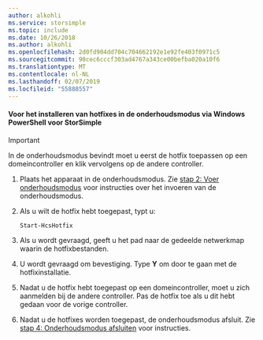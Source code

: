 ```yaml
---
author: alkohli
ms.service: storsimple
ms.topic: include
ms.date: 10/26/2018
ms.author: alkohli
ms.openlocfilehash: 2d0fd904dd704c704662192e1e92fe403f0971c5
ms.sourcegitcommit: 90cec6cccf303ad4767a343ce00befba020a10f6
ms.translationtype: MT
ms.contentlocale: nl-NL
ms.lasthandoff: 02/07/2019
ms.locfileid: "55888557"
---
```

#### <a name="to-install-maintenance-mode-hotfixes-via-windows-powershell-for-storsimple"></a>Voor het installeren van hotfixes in de onderhoudsmodus via Windows PowerShell voor StorSimple
> [!IMPORTANT]
> In de onderhoudsmodus bevindt moet u eerst de hotfix toepassen op een domeincontroller en klik vervolgens op de andere controller.
> 
> 

1. Plaats het apparaat in de onderhoudsmodus. Zie [stap 2: Voer onderhoudsmodus](../articles/storsimple/storsimple-update-device.md#step2) voor instructies over het invoeren van de onderhoudsmodus.
2. Als u wilt de hotfix hebt toegepast, typt u:
   
     `Start-HcsHotfix` 
3. Als u wordt gevraagd, geeft u het pad naar de gedeelde netwerkmap waarin de hotfixbestanden.
4. U wordt gevraagd om bevestiging. Type **Y** om door te gaan met de hotfixinstallatie.
5. Nadat u de hotfix hebt toegepast op een domeincontroller, moet u zich aanmelden bij de andere controller. Pas de hotfix toe als u dit hebt gedaan voor de vorige controller.
6. Nadat u de hotfixes worden toegepast, de onderhoudsmodus afsluit. Zie [stap 4: Onderhoudsmodus afsluiten](../articles/storsimple/storsimple-update-device.md#step4) voor instructies.


